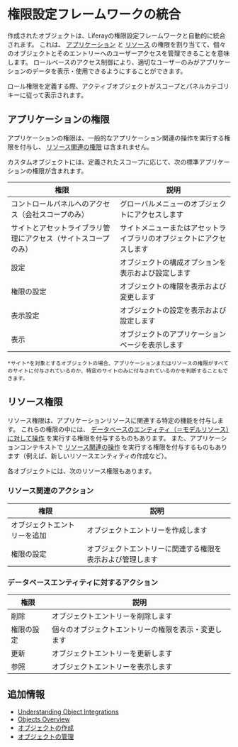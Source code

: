 # 権限設定フレームワークの統合

作成されたオブジェクトは、Liferayの権限設定フレームワークと自動的に統合されます。 これは、 [アプリケーション](#application-permissions) と [リソース](#resource-permissions) の権限を割り当てて、個々のオブジェクトとそのエントリーへのユーザーアクセスを管理できることを意味します。 ロールベースのアクセス制御により、適切なユーザーのみがアプリケーションのデータを表示・使用できるようにすることができます。

ロール権限を定義する際、アクティブオブジェクトがスコープとパネルカテゴリキーに従って表示されます。

<a name="application-permissions" />

## アプリケーションの権限

アプリケーションの権限は、一般的なアプリケーション関連の操作を実行する権限を付与し、 [リソース関連の権限](#object-resource-permissions) は含まれません。

カスタムオブジェクトには、定義されたスコープに応じて、次の標準アプリケーションの権限が含まれます。

| 権限                              | 説明                                 |
| ------------------------------- | ---------------------------------- |
| コントロールパネルへのアクセス（会社スコープのみ）       | グローバルメニューのオブジェクトにアクセスします           |
| サイトとアセットライブラリ管理にアクセス（サイトスコープのみ） | サイトメニューまたはアセットライブラリのオブジェクトにアクセスします |
| 設定                              | オブジェクトの構成オプションを表示および設定します          |
| 権限の設定                           | オブジェクトの権限を表示および変更します               |
| 表示設定                            | オブジェクトの設定を表示および設定します               |
| 表示                              | オブジェクトのアプリケーションページを表示します           |

```{note}
*サイト*を対象とするオブジェクトの場合、アプリケーションまたはリソースの権限がすべてのサイトに付与されているのか、特定のサイトのみに付与されているのかを判断することもできます。
```

<a name="resource-permissions" />

## リソース権限

リソース権限は、アプリケーションリソースに関連する特定の機能を付与します。 これらの権限の中には、 [データベースのエンティティ（＝モデルリソース）に対して操作](#actions-on-database-entities) を実行する権限を付与するものもあります。 また、アプリケーションコンテキストで [リソース関連の操作](#resource-related-actions) を実行する権限を付与するものもあります（例えば、新しいリソースエンティティの作成など）。

各オブジェクトには、次のリソース権限もあります。

<a name="resource-related-actions" />

### リソース関連のアクション

| 権限             | 説明                            |
| -------------- | ----------------------------- |
| オブジェクトエントリーを追加 | オブジェクトエントリーを作成します             |
| 権限の設定          | オブジェクトエントリーに関連する権限を表示および管理します |

<a name="actions-on-database-entities" />

### データベースエンティティに対するアクション

| 権限    | 説明                         |
| ----- | -------------------------- |
| 削除    | オブジェクトエントリーを削除します          |
| 権限の設定 | 個々のオブジェクトエントリーの権限を表示・変更します |
| 更新    | オブジェクトエントリーを更新します          |
| 参照    | オブジェクトエントリーを表示します          |

<a name="additional-information" />

## 追加情報

* [Understanding Object Integrations](../understanding-object-integrations.md)
* [Objects Overview](../../objects.md)
* [オブジェクトの作成](../creating-and-managing-objects/creating-objects.md)
* [オブジェクトの管理](../creating-and-managing-objects/managing-objects.md)
